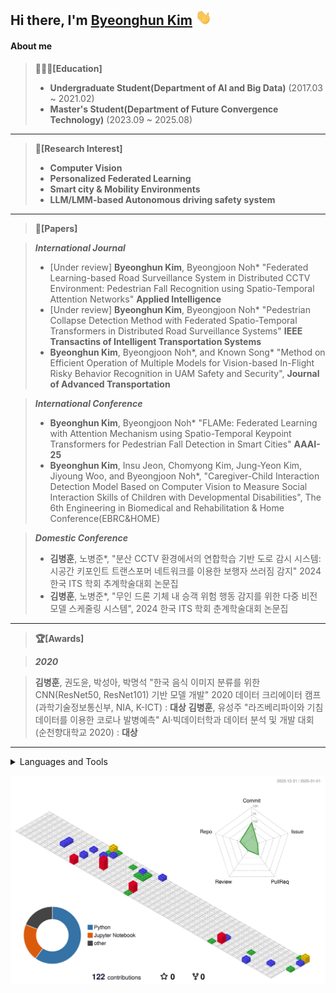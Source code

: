 <h2 align="left">Hi there, I'm <a href="https://www.linkedin.com/in/byeonghun-kim-896831279/" target="_blank" rel="noopener noreferrer">Byeonghun Kim</a> <img src="https://raw.githubusercontent.com/ABSphreak/ABSphreak/master/gifs/Hi.gif" height="25" max-width:100%/>
  
#### About me
> **👨🏼‍🎓[Education]**
> - **Undergraduate Student(Department of AI and Big Data)** (2017.03 ~ 2021.02)
> - **Master's Student(Department of Future Convergence Technology)** (2023.09 ~ 2025.08)
---
> **🔎[Research Interest]**
> - **Computer Vision**
> - **Personalized Federated Learning**
> - **Smart city & Mobility Environments**
> - **LLM/LMM-based Autonomous driving safety system**
---
> **📃[Papers]**

> ***International Journal***
> - [Under review] **Byeonghun Kim**, Byeongjoon Noh* "Federated Learning-based Road Surveillance System in Distributed CCTV Environment: Pedestrian Fall Recognition using Spatio-Temporal Attention Networks" **Applied Intelligence**
> - [Under review] **Byeonghun Kim**, Byeongjoon Noh* "Pedestrian Collapse Detection Method with Federated Spatio-Temporal Transformers in Distributed Road Surveillance Systems" **IEEE Transactins of Intelligent Transportation Systems**
> - **Byeonghun Kim**, Byeongjoon Noh*, and Known Song* "Method on Efficient Operation of Multiple Models for Vision-based In-Flight Risky Behavior Recognition in UAM Safety and Security", **Journal of Advanced Transportation**

> ***International Conference***
> - **Byeonghun Kim**, Byeongjoon Noh* "FLAMe: Federated Learning with Attention Mechanism using Spatio-Temporal Keypoint Transformers for Pedestrian Fall Detection in Smart Cities" **AAAI-25**
> - **Byeonghun Kim**, Insu Jeon, Chomyong Kim, Jung-Yeon Kim, Jiyoung Woo, and Byeongjoon Noh*, "Caregiver-Child Interaction Detection Model Based on Computer Vision to Measure Social Interaction Skills of Children with Developmental Disabilities", The 6th Engineering in Biomedical and Rehabilitation & Home Conference(EBRC&HOME)

> ***Domestic Conference***
> - **김병훈**, 노병준*, "분산 CCTV 환경에서의 연합학습 기반 도로 감시 시스템: 시공간 키포인트 트랜스포머 네트워크를 이용한 보행자 쓰러짐 감지" 2024 한국 ITS 학회 추계학술대회 논문집
> - **김병훈**, 노병준*, "무인 드론 기체 내 승객 위험 행동 감지를 위한 다중 비전 모델 스케줄링 시스템", 2024 한국 ITS 학회 춘계학술대회 논문집
---
> **🏆[Awards]**

> ***2020***

> **김병훈**, 권도윤, 박성아, 박명석 "한국 음식 이미지 분류를 위한 CNN(ResNet50, ResNet101) 기반 모델 개발" 2020 데이터 크리에이터 캠프 (과학기술정보통신부, NIA, K-ICT) : **대상**
> **김병훈**, 유성주 "라즈베리파이와 기침데이터를 이용한 코로나 발병예측" AI·빅데이터학과 데이터 분석 및 개발 대회 (순천향대학교 2020) : **대상**
---
<details>
  <summary>Languages and Tools</summary>&nbsp;
  
  <code><img height="25" src="svg/windows10.svg" alt="Windows"></code>
  <code><img height="25" src="svg/linux.svg" alt="Linux"></code>
  <code><img height="25" src="svg/anaconda.svg" alt="Anaconda"></code>
  <code><img height="25" src="svg/overleaf.svg" alt="Overleaf"></code>
  <code><img height="25" src="svg/python.svg" alt="Python"></code>
  <code><img height="25" src="svg/r.svg" alt="R"></code>
  <code><img height="25" src="svg/pytorch.svg" alt="Pytorch"></code>
  <code><img height="25" src="svg/keras.svg" alt="Keras"></code>
  <code><img height="25" src="svg/tensorflow.svg" alt="Tensorflow"></code>
  <code><img height="25" src="svg/opencv.svg" alt="OpenCV"></code>
  <code><img height="25" src="svg/scikitlearn.svg" alt="Scikitlearn"></code>
  <code><img height="25" src="svg/numpy.svg" alt="Numpy"></code>
  <code><img height="25" src="svg/pandas.svg" alt="Pandas"></code>
</details>


![](./profile-3d-contrib/profile-gitblock.svg)
